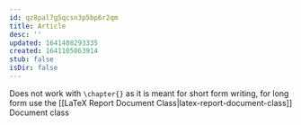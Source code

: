 ```yaml
---
id: qz8pal7g5qcsn3p5bp6r2qm
title: Article
desc: ''
updated: 1641408293335
created: 1641105063914
stub: false
isDir: false
---
```



Does not work with `\chapter{}` as it is meant for short form writing, for long form use the [[LaTeX Report Document Class|latex-report-document-class]] Document class
